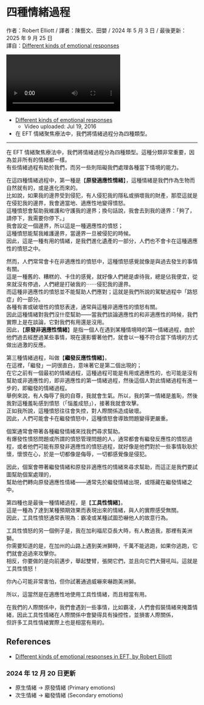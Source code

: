 # 四種情緒過程
作者：Robert Elliott / 譯者：陳藝文、田嬰 / 2024 年 5 月 3 日 / 最後更新：2025 年 9 月 25 日<br />
譯自：[Different kinds of emotional responses](https://youtu.be/sJl3GJLTUj4)

<div class="video-wrapper"><video src="https://files.catbox.moe/hltw7k.mp4" controls playsinline></video></div>

- [Different kinds of emotional responses](https://youtu.be/sJl3GJLTUj4)
  - Video uploaded: Jul 19, 2016
- 在 EFT 情緒聚焦療法中，我們將情緒過程分為四種類型。

---

在 EFT 情緒聚焦療法中，我們將情緒過程分為四種類型。這種分類非常重要，因為並非所有的情緒都一樣。  
有些情緒過程有助於我們，而另一些則阻礙我們處理各種當下情境的能力。

在這四種情緒過程中，第一種是【**原發適應性情緒**】，這種情緒是我們作為生物而自然就有的，或是進化而來的。  
比如說，如果我的邊界受到侵犯，有人侵犯我的隱私或損壞我的財產，那麼這就是在侵犯我的邊界，我會適當地、適應性地變得憤怒。  
這種憤怒會幫助我維護和守護我的邊界；換句話說，我會去到我的邊界：「夠了，請停下，我需要你停下。」  
我會設定一個邊界，所以這是一種適應性的憤怒；  
這種憤怒能幫我維護邊界，當邊界一旦被侵犯的時候。  
因此，這是一種有用的情緒，是我們進化遺產的一部分，人們也不會卡在這種適應性的憤怒之中。

然而，人們常常會卡在非適應性的憤怒中，這種憤怒感覺就像是與過去發生的事情有關。  
這是一種舊的、糟糕的、卡住的感覺，就好像人們總是虐待我，總是佔我便宜，從來就沒有停過，人們總是打破我的⋯⋯侵犯我的邊界。  
而這種非適應性的憤怒並不能幫助人們應對；這就是我們所說的駕駛過程中「路怒症」的一部分。  
各種有害或破壞性的憤怒表達，通常與這種非適應性的憤怒有關。  
因此這種情緒對我們沒什麼幫助——當我們談論適應性的和非適應性的時候，我們實際上是在談論，它對我們有用還是沒用。  
因此，【**原發非適應性情緒**】是指一個人在遇到某種情境時的第一情緒過程，由於他們過去經歷過某些事情，現在還影響著他們，就會以一種不符合當下情境的方式做出過激的反應。

第三種情緒過程，叫做【**繼發反應性情緒**】。  
在這裡，「繼發」一詞很直白，意味著它是第二個出現的；  
在它之前有一個最初的情緒過程，這種過程可能是有用或適應性的，也可能是沒有幫助或非適應性的，即非適應性的第一情緒過程，然後這個人對此情緒過程有進一步的，即繼發的情緒過程。  
舉例來說，有人侮辱了我的自尊，我就會生氣。所以，我的第一情緒是羞恥，然後我對這種羞恥感到憤怒（「惱羞成怒」），接著我就會攻擊。  
正如我所說，這種憤怒往往會失控，對人際關係造成破壞。  
因此，人們可能會卡在繼發憤怒中，這種憤怒會導致問題變得更嚴重。

個案通常會帶著各種繼發情緒來找我們尋求幫助。  
有爆發性憤怒問題或所謂的憤怒管理問題的人，通常都會有繼發反應性的憤怒過程，或者他們可能有原發非適應性的憤怒過程，就好像是他們對於一些事情耿耿於懷，懷恨在心，於是一切都像是侮辱，一切都感覺像是侵犯。

因此，個案會帶著繼發情緒和原發非適應性的情緒來尋求幫助，而這正是我們要試圖幫助個案處理的，  
幫助他們轉向原發適應性情緒——通常先於繼發情緒出現，或隱藏在繼發情緒之中。

第四種也是最後一種情緒過程，是【**工具性情緒**】。  
這是一種為了達到某種預期效果而表現出來的情緒，與人的實際感受無關。  
因此，工具性憤怒通常表現為：霸凌或某種試圖恐嚇他人的故意行為。

工具性憤怒的另一個例子是，我在加利福尼亞長大時，有人教過我，那裡有美洲獅。  
你需要知道的是，在加州的山路上遇到美洲獅時，千萬不能逃跑，如果你逃跑，它們就會追過來攻擊你。  
相反，你要做的是向前邁步，舉起雙臂，張開它們，並且向它們大聲吼叫。這就是工具性憤怒！

你內心可能非常害怕，但你試著通過威嚇來嚇跑美洲獅。

所以，這當然是在適應性地使用工具性情緒，而且相當有用。

在我們的人際關係中，我們會遇到一些事情，比如霸凌，人們會假裝情緒來掩蓋情緒，因此工具性情緒在人際關係中會變得具有操控性，並損害人際關係，  
但許多工具性情緒實際上也是相當有用的。

## References
- [Different kinds of emotional responses in EFT, by Robert Elliott](s.htm?p=emotions)

### 2024 年 12 月 20 日更新
- 原生情緒 → 原發情緒 (Primary emotions)
- 次生情緒 → 繼發情緒 (Secondary emotions)
